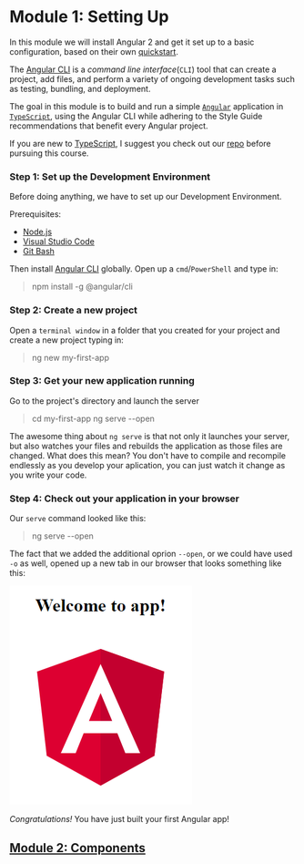 # Module 1: Setting Up

In this module we will install Angular 2 and get it set up to a basic configuration, based on their own [quickstart](https://angular.io/guide/quickstart).

The [Angular CLI](https://cli.angular.io/) is a *command line interface*(`CLI`) tool that can create a project, add files, and perform a variety of ongoing development tasks such as testing, bundling, and deployment.

The goal in this module is to build and run a simple [`Angular`](https://angular.io/) application in [`TypeScript`](https://www.typescriptlang.org/), using the Angular CLI while adhering to the Style Guide recommendations that benefit every Angular project.

If you are new to [TypeScript](https://www.typescriptlang.org/), I suggest you check out our [repo](https://github.com/microsoft-dx/typescript-fundamentals) before pursuing this course. 

### Step 1: Set up the Development Environment

Before doing anything, we have to set up our Development Environment.

Prerequisites:

- [Node.js](https://nodejs.org/en/)
- [Visual Studio Code](https://code.visualstudio.com/)
- [Git Bash](https://git-scm.com/downloads)

Then install [Angular CLI](https://cli.angular.io/) globally. Open up a `cmd`/`PowerShell` and type in:

>npm install -g @angular/cli

### Step 2: Create a new project

Open a `terminal window` in a folder that you created for your project and create a new project typing in:

>ng new my-first-app

### Step 3: Get your new application running

Go to the project's directory and launch the server

>cd my-first-app
>ng serve --open

The awesome thing about `ng serve` is that not only it launches your server, but also watches your files and rebuilds the application as those files are changed. What does this mean? You don't have to compile and recompile endlessly as you develop your aplication, you can just watch it change as you write your code.

### Step 4: Check out your application in your browser

Our `serve` command looked like this:
>ng serve --open 

The fact that we added the additional oprion `--open`, or we could have used `-o` as well, opened up a new tab in our browser that looks something like this:

![module-1-1](https://github.com/microsoft-dx/angular2-fundamentals/blob/master/Images/module-1-1.PNG)

*Congratulations!* 
You have just built your first Angular app!

## [Module 2: Components](https://github.com/microsoft-dx/angular2-fundamentals/tree/master/2.Components/README.md) 